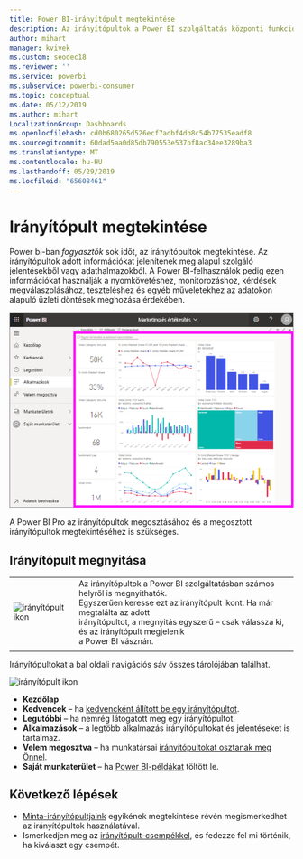 ```yaml
---
title: Power BI-irányítópult megtekintése
description: Az irányítópultok a Power BI szolgáltatás központi funkciói. Ismerje meg, hogyan nyithatók meg és tekinthetők meg az irányítópultok.
author: mihart
manager: kvivek
ms.custom: seodec18
ms.reviewer: ''
ms.service: powerbi
ms.subservice: powerbi-consumer
ms.topic: conceptual
ms.date: 05/12/2019
ms.author: mihart
LocalizationGroup: Dashboards
ms.openlocfilehash: cd0b680265d526ecf7adbf4db8c54b77535eadf8
ms.sourcegitcommit: 60dad5aa0d85db790553e537bf8ac34ee3289ba3
ms.translationtype: MT
ms.contentlocale: hu-HU
ms.lasthandoff: 05/29/2019
ms.locfileid: "65608461"
---
```

# <a name="view-a-dashboard"></a>Irányítópult megtekintése
Power bi-ban *fogyasztók* sok időt, az irányítópultok megtekintése. Az irányítópultok adott információkat jelenítenek meg alapul szolgáló jelentésekből vagy adathalmazokból. A Power BI-felhasználók pedig ezen információkat használják a nyomkövetéshez, monitorozáshoz, kérdések megválaszolásához, teszteléshez és egyéb műveletekhez az adatokon alapuló üzleti döntések meghozása érdekében.

![irányítópult](media/end-user-dashboard-open/power-bi-new-dash-new.png)


A Power BI Pro az irányítópultok megosztásához és a megosztott irányítópultok megtekintéséhez is szükséges.

## <a name="open-a-dashboard"></a>Irányítópult megnyitása



|              |         |
|------------|--------------------------------|
|![irányítópult ikon](media/end-user-dashboard-open/power-bi-dashboard-icon.png)      |Az irányítópultok a Power BI szolgáltatásban számos helyről is megnyithatók. <br> Egyszerűen keresse ezt az irányítópult ikont. Ha már megtalálta az adott <br>irányítópultot, a megnyitás egyszerű – csak válassza ki, és az irányítópult megjelenik <br>a Power BI vásznán. |
|                    |          |



Irányítópultokat a bal oldali navigációs sáv összes tárolójában találhat. 

![irányítópult ikon](media/end-user-dashboard-open/opendash.gif)

- **Kezdőlap** 
- **Kedvencek** – ha [kedvencként állított be egy irányítópultot](end-user-favorite.md).
- **Legutóbbi** – ha nemrég látogatott meg egy irányítópultot.
- **Alkalmazások** – a legtöbb alkalmazás irányítópultokat és jelentéseket is tartalmaz.
- **Velem megosztva** – ha munkatársai [irányítópultokat osztanak meg Önnel](end-user-shared-with-me.md).
- **Saját munkaterület** – ha [Power BI-példákat](../sample-datasets.md) töltött le.



## <a name="next-steps"></a>Következő lépések
* [Minta-irányítópultjaink](../sample-tutorial-connect-to-the-samples.md) egyikének megtekintése révén megismerkedhet az irányítópultok használatával.
* Ismerkedjen meg az [irányítópult-csempékkel](end-user-tiles.md), és fedezze fel mi történik, ha kiválaszt egy csempét.